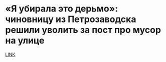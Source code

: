 # «Я убирала это дерьмо»: чиновницу из Петрозаводска решили уволить за пост про мусор на улице



[LINK](https://varlamov.ru/3677070.html)